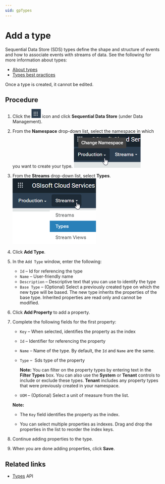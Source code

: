 ```yaml
---
uid: gpTypes
---
```


# Add a type

Sequential Data Store (SDS) types define the shape and structure of events and how to associate events with streams of data. See the following for more information about types:

- [About types](xref:ccTypes)
- [Types best practices](xref:bpTypes)

Once a type is created, it cannot be edited. 

## Procedure

1. Click the ![Menu icon](../images/menu-icon.png) icon and click **Sequential Data Store** (under Data Management).

1. From the **Namespace** drop-down list, select the namespace in which you want to create your type.  ![Namespace list](../images/sds-namespace.png)

1. From the **Streams** drop-down list, select **Types**. ![Streams list](../images/sds-types-procedure-types-list.png)

1. Click **Add Type**.

1. In the `Add Type` window, enter the following:

   - `Id` &ndash; Id for referencing the type
   - `Name` &ndash; User-friendly name
   - `Description` &ndash; Descriptive text that you can use to identify the type
   - `Base Type` &ndash; (Optional) Select a previously created type on which the new type will be based. The new type inherits the properties of the base type. Inherited properties are read only and cannot be modified.

1. Click  **Add Property** to add a property.

1. Complete the following fields for the first property:
   - `Key` &ndash;  When selected, identifies the property as the index 
   
   - `Id` &ndash; Identifier for referencing the property
   
   - `Name` &ndash; Name of the type. By default, the `Id` and `Name` are the same. 
   
   - `Type` &ndash;  Sds type of the property
   
     **Note:** You can filter on the property types by entering text in the **Filter Types** box. You can also use the **System** or **Tenant** controls to include or exclude these types. **Tenant** includes any property types that were previously created in your namespace. <!-- What does System include? All types in all tenants? --> 
   
   - `UOM` &ndash; (Optional) Select a unit of measure from the list. 
   
   **Note:**
   
   - The `Key` field identifies the property as the index.
   
   - You can select multiple properties as indexes. Drag and drop the properties in the list to reorder the index keys.
   
1. Continue adding properties to the type.

1. When you are done adding properties, click **Save**.

## Related links

- [Types](xref:sdsTypes) API